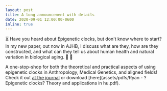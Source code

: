 ```yaml
---
layout: post
title: A long announcement with details
date: 2020-09-01 12:00:00-0600
inline: true
---
```


:hourglass_flowing_sand: Have you heard about Epigenetic clocks, but don't know where to start? In my new paper, out now in AJHB, I discuss what are they, how are they constructed, and what can they tell us about human health and natural variation in biological aging. 
:older_woman: :older_man:

A one-stop-shop for both the theoretical and practical aspects of using epigenetic clocks in Anthropology, Medical Genetics, and aligned fields! Check it out [at the journal](https://onlinelibrary.wiley.com/doi/full/10.1002/ajhb.23488) or download [here](assets/pdfs/Ryan - ?Epigenetic clocks? Theory and applications in hu.pdf). 

